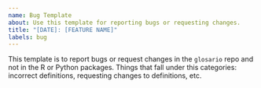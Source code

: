 ```yaml
---
name: Bug Template
about: Use this template for reporting bugs or requesting changes.
title: "[DATE]: [FEATURE NAME]"
labels: bug
---
```


This template is to report bugs or request changes in the `glosario` repo and not in the R or Python packages. 
Things that fall under this categories: incorrect definitions, requesting changes to definitions, etc. 

